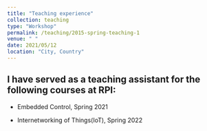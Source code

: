 ```yaml
---
title: "Teaching experience"
collection: teaching
type: "Workshop"
permalink: /teaching/2015-spring-teaching-1
venue: " "
date: 2021/05/12
location: "City, Country"
---
```


## I have served as a teaching assistant for the following courses at RPI:


* Embedded Control, Spring 2021


* Internetworking of Things(IoT), Spring 2022



